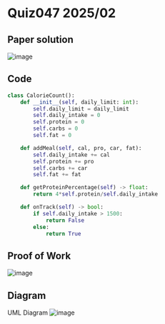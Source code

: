 # Quiz047 2025/02

## Paper solution
![image](https://github.com/user-attachments/assets/5123c623-fa33-473c-95f2-4de4ff6bb4c7)


## Code
```.py
class CalorieCount():
    def __init__(self, daily_limit: int):
        self.daily_limit = daily_limit
        self.daily_intake = 0
        self.protein = 0
        self.carbs = 0
        self.fat = 0

    def addMeal(self, cal, pro, car, fat):
        self.daily_intake += cal
        self.protein += pro
        self.carbs += car
        self.fat += fat

    def getProteinPercentage(self) -> float:
        return 4*self.protein/self.daily_intake

    def onTrack(self) -> bool:
        if self.daily_intake > 1500:
            return False
        else:
            return True
```

## Proof of Work
![image](https://github.com/user-attachments/assets/9f9f344f-3acb-444b-b6a3-658b30cbaf7c)


## Diagram
UML Diagram
![image](https://github.com/user-attachments/assets/f5232430-9b2d-460d-ad6c-ae89af1f8c01)



